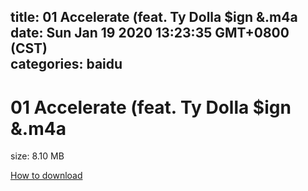 
title: 01 Accelerate (feat. Ty Dolla $ign &.m4a
date: Sun Jan 19 2020 13:23:35 GMT+0800 (CST)    
categories: baidu
---

# 01 Accelerate (feat. Ty Dolla $ign &.m4a
size: 8.10 MB
 
 

[How to download](https://bpcam.bemobtrk.com/go/2ceec3aa-1ca2-46d6-b9ff-aaa5c184517c?jno=416)